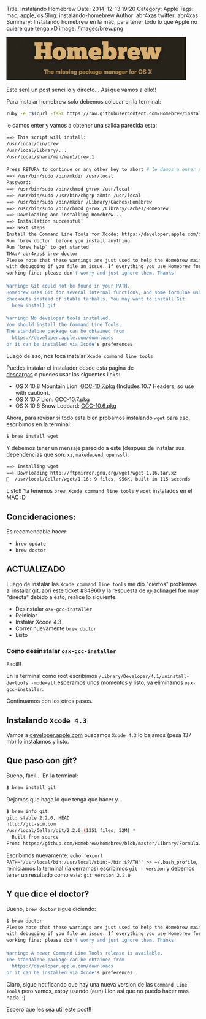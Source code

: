 Title: Instalando Homebrew
Date: 2014-12-13 19:20
Category: Apple
Tags: mac, apple, os
Slug: instalando-homebrew
Author: abr4xas
twitter: abr4xas
Summary: Instalando homebrew en la mac, para tener todo lo que Apple no quiere que tenga xD 
image: /images/brew.png

![Instalando Homebrew](images/brew.png)

Este será un post sencillo y directo... Así que vamos a ello!!

Para instalar homebrew solo debemos colocar en la terminal:

```bash
ruby -e "$(curl -fsSL https://raw.githubusercontent.com/Homebrew/install/master/install)"
```
le damos enter y vamos a obtener una salida parecida esta:

```bash
==> This script will install:
/usr/local/bin/brew
/usr/local/Library/...
/usr/local/share/man/man1/brew.1

Press RETURN to continue or any other key to abort # le damos a enter para continuar
==> /usr/bin/sudo /bin/mkdir /usr/local
Password:
==> /usr/bin/sudo /bin/chmod g+rwx /usr/local
==> /usr/bin/sudo /usr/bin/chgrp admin /usr/local
==> /usr/bin/sudo /bin/mkdir /Library/Caches/Homebrew
==> /usr/bin/sudo /bin/chmod g+rwx /Library/Caches/Homebrew
==> Downloading and installing Homebrew...
==> Installation successful!
==> Next steps
Install the Command Line Tools for Xcode: https://developer.apple.com/downloads
Run `brew doctor` before you install anything
Run `brew help` to get started
TMA:/ abr4xas$ brew doctor
Please note that these warnings are just used to help the Homebrew maintainers
with debugging if you file an issue. If everything you use Homebrew for is
working fine: please don't worry and just ignore them. Thanks!

Warning: Git could not be found in your PATH.
Homebrew uses Git for several internal functions, and some formulae use Git
checkouts instead of stable tarballs. You may want to install Git:
  brew install git

Warning: No developer tools installed.
You should install the Command Line Tools.
The standalone package can be obtained from
  https://developer.apple.com/downloads
or it can be installed via Xcode's preferences.
```
Luego de eso, nos toca instalar ```Xcode command line tools```

Puedes instalar el instalador desde esta pagina de  
[descargas](https://github.com/kennethreitz/osx-gcc-installer/downloads) o puedes usar los siguentes links:

* OS X 10.8 Mountain Lion: [GCC-10.7.pkg](https://github.com/downloads/kennethreitz/osx-gcc-installer/GCC-10.7-v2.pkg) (Includes 10.7 Headers, so use with caution).
* OS X 10.7 Lion: [GCC-10.7.pkg](https://github.com/downloads/kennethreitz/osx-gcc-installer/GCC-10.7-v2.pkg)
* OS X 10.6 Snow Leopard: [GCC-10.6.pkg](https://github.com/downloads/kennethreitz/osx-gcc-installer/GCC-10.6.pkg)

Ahora, para revisar si todo esta bien probamos instalando ```wget``` para eso, escribimos en la terminal:

```bash
$ brew install wget
```
Y debemos tener un mensaje parecido a este (despues de instalar sus dependencias que son: ```xz```, ```makedepend```, ```openssl```):

```bash
==> Installing wget
==> Downloading http://ftpmirror.gnu.org/wget/wget-1.16.tar.xz
🍺  /usr/local/Cellar/wget/1.16: 9 files, 956K, built in 115 seconds
```
Listo!! Ya tenemos ```brew```, ```Xcode command line tools``` y ```wget``` instalados en el MAC :D

## Concideraciones:

Es recomendable hacer:

* ```brew update```
* ```brew doctor```

## ACTUALIZADO 

Luego de instalar las ```Xcode command line tools``` me dio "ciertos" problemas al instalar git, abri este ticket [#34960](https://github.com/Homebrew/homebrew/issues/34960#issuecomment-66895313) y la respuesta de @[jacknagel](https://github.com/Homebrew/homebrew/issues/34960#issuecomment-66895313) fue muy "directa" debido a esto, realice lo siguiente:

* Desinstalar ```osx-gcc-installer```
* Reiniciar
* Instalar Xcode 4.3 
* Correr nuevamente ```brew doctor```
* Listo

### Como desinstalar ```osx-gcc-installer```

Facil!!

En la terminal como root escribimos ```/Library/Developer/4.1/uninstall-devtools -mode=all``` esperamos unos momentos y listo, ya eliminamos ```osx-gcc-installer```.

Continuamos con los otros pasos.

## Instalando ```Xcode 4.3```

Vamos a [developer.apple.com](https://developer.apple.com/downloads) buscamos ```Xcode 4.3``` lo bajamos (pesa 137 mb) lo instalamos y listo. 

## Que paso con git?

Bueno, facil... En la terminal:

```bash
$ brew install git
```
Dejamos que haga lo que tenga que hacer y...

```bash
$ brew info git
git: stable 2.2.0, HEAD
http://git-scm.com
/usr/local/Cellar/git/2.2.0 (1351 files, 32M) *
  Built from source
From: https://github.com/Homebrew/homebrew/blob/master/Library/Formula/git.rb
```

Escribimos nuevamente: ```echo 'export PATH="/usr/local/bin:/usr/local/sbin:~/bin:$PATH"' >> ~/.bash_profile```, reiniciamos la terminal (la cerramos) escribimos ```git --version``` y debemos tener un resultado como este: ```git version 2.2.0```

## Y que dice el doctor?

Bueno, ```brew doctor``` sigue diciendo:

```bash
$ brew doctor
Please note that these warnings are just used to help the Homebrew maintainers
with debugging if you file an issue. If everything you use Homebrew for is
working fine: please don't worry and just ignore them. Thanks!

Warning: A newer Command Line Tools release is available.
The standalone package can be obtained from
  https://developer.apple.com/downloads
or it can be installed via Xcode's preferences.
```
Claro, sigue notificando que hay una nueva version de las ```Command Line Tools``` pero vamos, estoy usando (aun) Lion asi que no puedo hacer mas nada. :)

Espero que les sea util este post!!
